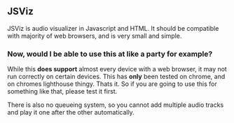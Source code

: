 ## JSViz

JSViz is audio visualizer in Javascript and HTML. It should be compatible with majority of web browsers, and is very small and simple.


### Now, would I be able to use this at like a party for example?

While this **does support** almost every device with a web browser, it may not run correctly on certain devices. This has **only** been tested on chrome, and on chromes lighthouse thingy. Thats it. So if you are going to use this for something like that, please test it first. 

There is also no queueing system, so you cannot add multiple audio tracks and play it one after the other automatically.

